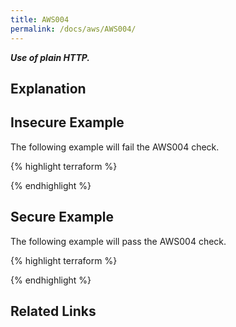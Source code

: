 ```yaml
---
title: AWS004
permalink: /docs/aws/AWS004/
---
```


***Use of plain HTTP.***

## Explanation





## Insecure Example

The following example will fail the AWS004 check.

{% highlight terraform %}



{% endhighlight %}

## Secure Example

The following example will pass the AWS004 check.

{% highlight terraform %}



{% endhighlight %}

## Related Links


